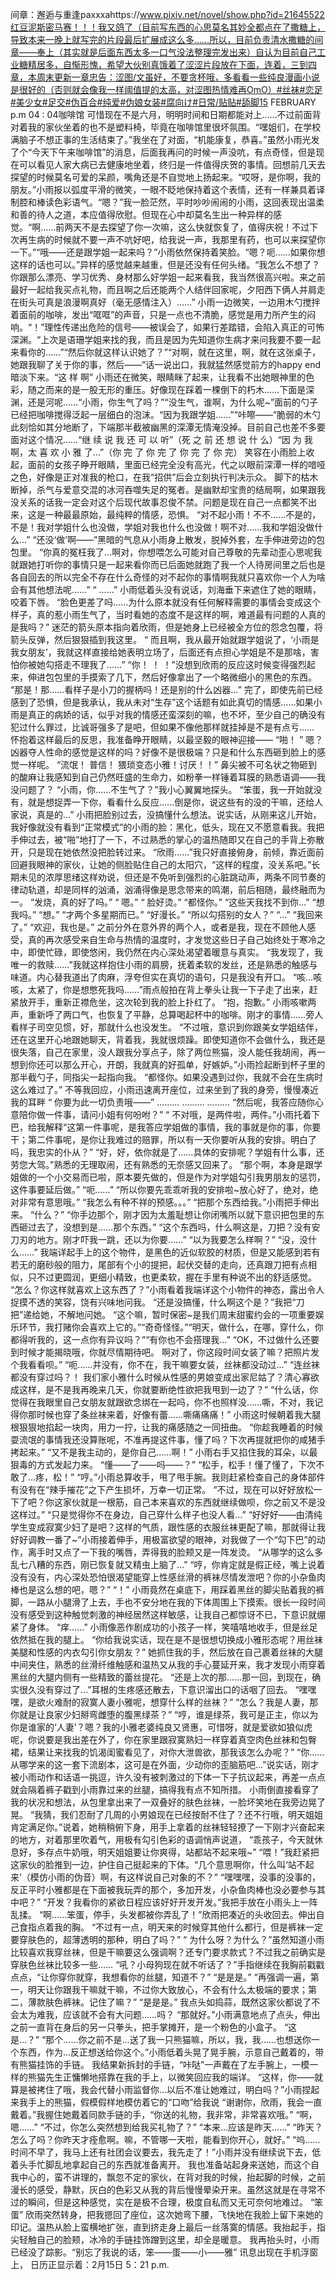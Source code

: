 间章：邂逅与重逢paxxxahttps://www.pixiv.net/novel/show.php?id=21645522红豆泥斯密马赛！！！我又鸽了（目前写东西的心思莫名其妙全都点在了撒糖上，导致本来一晚上就写完的片段最后扩展成这么多……所以，目前负责清水撒糖的间章——奉上（其实就是后面东西太多一口气没法整理完发出来）自认为目前自己工业糖精居多，自惭形愧，希望大伙别真饿着了涩涩片段放在下面，连着，三到四章，本周末更新一章忠告：涩图/文虽好，不要贪杯哦，多看看一些纯良漫画小说是很好的（否则就会像我一样阈值提的太高，对涩图热情难再OmO）#丝袜#恋足#美少女#足交#伪百合#纯爱#伪娘女装#腐向け#日常/贴贴#舔脚15  FEBRUARY  p.m 04 : 04咖啡馆  可惜现在不是六月，明明时间和日期都能对上……不过前面背对着我的家伙坐着的也不是塑料椅，毕竟在咖啡馆里很坏氛围。“嘿姐们，在学校满脑子不想正事的生活结束了。”我坐在了对面，“机能康复，恭喜。”虽然小雨光发了个“今天下午来咖啡馆”的消息，后面我再问的时候一声没吭，有点奇怪，但是现在可以看见人家大病已去健康地坐着，终归是一件值得庆贺的事情。回想前几天去探望的时候莫名可爱的呆颜，嘴角还是不自觉地上扬起来。“哎呀，是你啊，我的朋友。”小雨报以弧度平滑的微笑，一眼不眨地保持着这个表情，还有一样兼具着译制腔和棒读色彩语气。“嗯？”我一脸茫然，平时吵吵闹闹的小雨，这回表现出温柔和善的待人之道，本应值得欣慰。但现在心中却莫名生出一种异样的感觉。“啊……前两天不是去探望了你一次嘛，这么快就恢复了，值得庆祝！不过下次再生病的时候就不要一声不吭好吧，给我说一声，我那里有药，也可以来探望你一下。”“哦——还是跟学姐一起来吗？”小雨依然保持着笑脸。“嗯？呃……如果你想这样的话也可以。”异样的感觉越来越重，但是还没有任何头绪。“我怎么不想了？你跟那么漂亮、学习优秀、身材那么好学姐一起来看我，我当然很高兴啦。来之前最好一起给我买点礼物，而且啊之后还能两个人结伴回家呢，夕阳西下俩人并肩走在街头可真是浪漫啊真好（毫无感情注入）……”  小雨一边微笑，一边用木勺搅拌着面前的咖啡，发出“哐哐”的声音，只是一点也不清脆，感觉是用力所产生的闷响。“！”理性传递出危险的信号——被误会了，如果行差踏错，会陷入真正的可怖深渊。“上次是语珊学姐来找的我，而且是因为先知道你生病才来问我要不要一起来看你的……”“然后你就这样认识她了？”“对啊，就在这里，啊，就在这张桌子，她跟我聊了关于你的事，然后——”话一说出口，我就猛然感觉前方的happy end暗淡下来。“这 样 啊”  小雨还在微笑，眼睛眯了起来，让我看不出她眼神里的色彩，随之而来的是一股无形的重压。好像现在踩着一棵倒下的朽木……下面是深渊，还是河呢……“小雨，你生气了吗？”“没生气，谁啊，为什么呢~”面前的勺子已经把咖啡搅得泛起一层细白的泡沫。“因为我跟学姐……”“咔嚓——”脆弱的木勺此刻恰如其分地断了，下端那半截被幽黑的深潭无情淹没掉。目前自己也差不多要面对这个情况……“继 续 说 我 还 可 以 听”（死 之 前 还 想 说 什 么）“因 为 我 啊，太 喜 欢 小 雅 了…”（你 完 了 你 完 了 你 完 了 你 完）      笑容在小雨脸上收起，面前的女孩子睁开眼睛，里面已经完全没有高光，代之以眼前深潭一样的喑哑之色，好像是正对准我的枪口，在我“招供”后会立刻执行判决示众。    脚下的枯木断掉，杀气与爱意交混的冰河吞噬失足的冤者。是幽默却宝贵的结局啊，如果跟我没关系的话我一定会对这个后现代故事忍俊不禁。问题是现在自己一点都笑不出来，这是一种最最原始，最纯粹的情感，恐惧。  “对不起小雨！不不……不是的，不是！我对学姐什么也没做，学姐对我也什么也没做！啊不对……我和学姐没做什么…”  “还没‘做’啊——”黑暗的气息从小雨身上散发，脱掉外套，左手伸进旁边的包包里。  “你真的冤枉我了…啊对，你想喂怎么可能对自己尊敬的先辈动歪心思呢我就跟她打听你的事情只是一起来看你而已后面她就跑了我一个人待房间里之后也是各自回去的所以完全不存在什么奇怪的对不起你的事情啊我就只喜欢你一个人为啥会有其他想法呢……” “ ……”    小雨低着头没有说话，刘海垂下来遮住了她的眼睛，咬着下唇。    “脸色更差了吗……为什么原本就没有任何解释需要的事情会变成这个样子，真的惹小雨生气了，当时看她的态度不是这样的啊，难道最有问题的人真的是我吗？” 迷茫的箭头原本指向着欣雨，但是她身上已经被全方位的怨念包覆，将箭头反弹，然后狠狠插到我这里。 “ 而且啊，我从最开始就跟学姐说了，‘小雨是我女朋友’，我就这样直接给她表明立场了，后面还有点担心学姐是不是那啥，害怕你被她勾搭走不理我了……”  “你！ ！ ！”没想到欣雨的反应这时候变得强烈起来，伸进包包里的手摸索了几下，然后好像拿出了一个略微细小的黑色的东西。   “那是！那……看样子是小刀的握柄吗！还是别的什么凶器…” 完了，即使先前已经感到了恐惧，但是我承认，我从未对“生存”这个话题有如此真切的情感……如果小雨是真正的病娇的话，似乎对我的情感还蛮深刻的嘛，也不坏，至少自己的确没有犯过什么罪过，比诚哥强多了是吧，但如果不像他那样就挂掉是不是有点亏……   怀抱着这样最后的反思，我准备睁开眼睛，以最坚毅的眼神迎接—— “啪！ ” 嗯？凶器夺人性命的感觉是这样的吗？好像不是很极端？只是和什么东西砸到脸上的感觉一样呢。   “流氓！ 普信！ 猥琐变态小雅！讨厌！！”    鼻尖被不可名状之物砸到的酸麻让我感知到自己仍然旺盛的生命力，如粉拳一样锤着耳膜的熟悉语调——我没问题了？ “小雨，你……不生气了？”我小心翼翼地探头。 “笨蛋，我一开始就没有，就是想捉弄一下你，看看什么反应……倒是你，说这些有的没的干嘛，还给人家说，真是的…”     小雨把脸别过去，没搞懂什么想法。说实话，从刚来这儿开始，我好像就没有看到“正常模式”的小雨的脸：黑化，低头，现在又不愿意看我。我把手伸过去，被“啪”地打了一下，不过熟悉的掌心的温热随即又在自己的手背上弥散开，只是现在她依然没把脸转过来。  “欣雨……”我只好直接俯身，前倾，靠近面前回避我眼神的家伙，让她的侧脸贴住自己的太阳穴，“这样的程度，没关系吧。”长期未见的浓厚思绪这样劝说，但还是不免听到强烈的心脏跳动声，两条不同节奏的律动轨道，却是同样的汹涌，汹涌得像是思念带来的鸣潮，前后相随，最终融而为一。 “发烧，真的好了吗。” “ 嗯。” “ 脸好烫。”  “都怪你。”  “这些天我找不到你…”  “想我吗。”  “想。”  “才两个多星期而已。”  “好漫长。”  “所以勾搭别的女人？”  “…”  “我回来了。” “欢迎，我也是。”      之前分外在意外界的两个人，或者是我，现在不顾他人感受，真的再次感受来自生命与热情的温度时，才发觉这些日子自己始终处于寒冷之中，即使忙碌，即使悠闲，我仍然在内心深处渴望着暖意与真实。  “我发现了，我唯一的救赎……”我就这样抱住小雨的肩膀，抚着柔软的发丝，还是熟悉的触感与味道。内心替我道出了肉麻，浮夸但实在真切的语句，只是我没有开口。  “咳…咳咳，太紧了，你是想憋死我吗……”雨点般拍在背上拳头让我一下子走了出来，赶紧放开手，重新正襟危坐，这次轮到我的脸上扑红了。  “抱，抱歉。”     小雨咳嗽两声，重新呼了两口气，也恢复了平静，总算喝起杯中的咖啡。刚才的事情……旁人看样子司空见惯，好，那就什么也没发生。  “不过哦，意识到你跟美女学姐结伴，还在这里开心地跟她聊天，背着我，我就很烦躁。即使知道你不会做什么，我还是很失落，自己在家里，没人跟我分享点子，除了两位熊猫，没人能任我胡闹，再一想到你还可以那么开心，开朗，我就真的好孤单，好嫉妒。”小雨捡起断到杯子里的那半截勺子，同指尖一起指向我。     “都怪你。如果没遇到过你，我就不会在生病时这么难过了。”    不等我回应，小雨迅速离开座位，过来坐到了我的身旁，慢慢凑近我的耳畔 “ 你要为此一切负责哦——”  ………  ………  ………  “然后呢，我答应随你心意陪你做一件事，请问小姐有何吩咐？” “ 不对哦，是两件啦，两件。”小雨托着下巴，给我解释“这第一件事呢，是我答应学姐做的事情，我的事就是你的事，你要干；第二件事呢，是你让我难过的赔罪，所以有一天你要听从我的安排。明白了吗，我忠实的仆从？”   “好，好，依你就是了……具体的安排呢？学姐有什么事，还劳您大驾。”熟悉的无理取闹，还有熟悉的无奈感又回来了。  “那个啊，本身是跟学姐做的一个小交易而已啦，原本要先做的，但是作为对学姐勾引我男朋友的惩罚，这件事要延后做。” “呃……”  “所以你要先乖乖听我的安排啦~放心好了，绝对，绝对非常有意思哦。” “我怎么有种不祥的预感。。。” “把那个东西给我。”小雨把手伸出来。 “什么？” “你手边那个，刚才因为太羞耻想让你闭嘴所以就下意识把包里的东西砸过去了，没想到是……那个东西。”  “这个东西吗，什么啊这是，刀把？没有安刀刃的地方。刚才吓我一跳，还以为你要……” “以为我要怎么样啊？” “没，没什么……”   我端详起手上的这个物件，是黑色的近似软胶的材质，但是又能感到若有若无的磨砂般的阻力，尾部有个小的提把，起伏交替的走向，还真跟刀把有点相似，只不过更圆润，更细小精致，也更柔软，握在手里有种说不出的舒适感觉。 “怎么？你这样就喜欢上这东西了？”小雨看着我端详这个小物件的神态，露出令人捉摸不透的笑容，饶有兴味地问我。  “还是没搞懂，什么啊这个是？”我把“刀把”递给她，不解地问她。  “这个嘛，暂时保密~是我们周末甜蜜约会的一项重要娱乐环节，我打赌你会喜欢上它的。”“奇奇怪怪。”“明天，做什么，在哪，穿什么，你都得听我的，这一点你有异议吗？”“有你也不会搭理我…” “OK，不过做什么还要到时候才能揭晓哦，你就尽情期待吧。 啊对了，你这段时间女装了嘛？把照片发个我看看呗。”  “呃……并没有，你不在，我干嘛要女装，丝袜都没动过…”  “连丝袜都没有穿过吗？！ 我们家小雅什么时候从性感的男娘变成出家尼姑了？清心寡欲成这样，是不是我再晚来几天，你就要断绝性欲把我甩到一边了？” “什么话，你觉得在我眼里自己女朋友就跟欲念绑在一起吗，你不也照样没……嘶，不对，我记得你那时候也穿了条丝袜来着，好像有蕾……嘶痛痛痛！”   小雨这时候朝着我大腿根狠狠地掐起一块肉，用力一拧，让我的痛感随之一同扭曲。   “你趁我睡着的时候耍流氓的事情我还没算账呢，不准再提这件事，懂了吗？下次再提就把你的咸猪手拷起来。”  “又不是我主动的，是你自己……啊！”   小雨右手又掐住我的耳朵，以最狠毒的方式发起力来。  “懂——了——吗——？”  “松手，松手！懂了懂了，下次不敢了…疼，松！”  “哼。”小雨总算收手，甩了甩手腕。我则赶紧检查自己的身体部件有没有在“辣手摧花”之下产生损坏，万幸一切正常。  “不过，现在可以好好放松一下了吧？你这家伙就是一根筋，自己本来喜欢的东西就继续做呗，你之前又不是没这样过。”  “只是觉得你不在身边，自己穿什么样子也没人看…”  “好好好——由清纯学生变成寂寞少妇了是吧？这样的气质，跟性感的衣服丝袜更配了嘛，那就得让我好好调教一番了~”小雨接着伸手，用极富欲望的眼神，对我做了一个“勾下巴”的动作，离手时又点了一下我的嘴唇，弄得我的脸颊又是一阵发烫。  “从哪学的这么多乱七八糟的东西，刚已恢复就又精虫上脑了…”  “哼，你肯定就是假正经，嘴上说着没有没有，内心深处恐怕很渴望能穿上性感丝滑的裤袜尽情发泄吧？你的小杂鱼肉棒也是这么想的吧，嗯？”  “！”   小雨竟然在桌底下，用踩着黑丝的脚尖贴着我的裤脚，一路从小腿滑了上去，手也不安分地在我的下体周围上下摸索。很长一段时间没有感受到这种触觉刺激的神经居然这样敏感，让我自己都惊讶不已，下意识就绷紧了身体。  “痒……”  小雨像恶作剧成功的小孩子一样，笑嘻嘻地收手，但是丝足依然抵在我的腿上。  “你给我说实话，现在是不是很想切换成小雅形态呢？用丝袜美腿和性感的内衣勾引你女朋友？” 她抓住我的手，然后放在自己裹着丝袜的大腿中间夹住，熟悉的丝滑纤维触感和温热又从我的手心蔓延开来，我才发现小雨穿着黑丝的大腿内侧有一些精致的蕾丝提花。  “还是上次的那……那一回，到现在，确实很久没有穿过了…”耳根的生疼感还散去，下意识溜出口的话咽了回去。  “嘿嘿嘿，是欲火难耐的寂寞人妻小雅呢，想穿什么样的丝袜？”  “怎么？我是人妻，那你就是让良家少妇掰弯雌堕的腹黑绿茶？”   “哼，谁是绿茶，我可是正主，你以为你是谁家的‘人妻’？嗯？我的小雅老婆纯良又贤惠，可惜呀，就是爱欲如狼似虎呢，你说要是我出差在外了，你在家里跟寂寞熟妇一样穿着真空肉色丝袜和包臀裙，结果让来找我的饥渴闺蜜看见了，对你大泄兽欲，那我该怎么办呢？”  “你……从哪学来的这一套下流剧本，这可是在外面，少动你的歪脑筋吧…”说实话，刚才被小雨动作和话语一挑逗，许久没有被刺激过的下体一下子抗议起来，再差一点点就会隔着裤子戳到小雨靠过来的丝腿，搞得我有点不知所措。    小雨倒直接看穿了我的状况和想法，从包里拿出来了一双叠好的肤色丝袜，一脸坏笑地在我旁边晃了晃。   “我猜，我们忍耐了几周的小男娘现在已经按耐不住了？还不行哦，明天姐姐肯定满足你。”说着，她稍稍俯下身，用手上拿着的丝袜轻轻撩了一下刚才兴奋起来的地方，对着那里吹着气，用极有勾引色彩的语调悄声说道，  “乖孩子，今天就休息好，多存点牛奶哦，明天姐姐要让你爽得，站都站不起来哦~”  “喂！”我赶紧把这家伙的脸推到一边，护住自己挺起来的下体。“几个意思啊你，什么叫‘站不起来’（模仿小雨的伪音）啊，有这样说自己对象的不？”  “嘿嘿嘿，没事的没事的，反正平时小雅都是在下面被我玩弄的那个，多加开发，小杂鱼肉棒也没必要参与其中吧？”  “开发？我看你的紧欲日程应该好好开发开发。”我把手放在小雨头上一阵乱揉。  “啊……笨蛋，停手，头发都被你弄乱了！”欣雨把凑近的头收回去。伸出自己食指点着我的胸。  “不过有一点，明天来的时候穿其他什么都行，但是裤袜一定要穿肤色的，超薄透明的那种，明白了吗？” “ 为什么呀？为什么？”虽然知道小雨比较喜欢我穿丝袜，但是干嘛要这么强调啊？还专门要求款式？不过我之前确实是穿肤色丝袜比较多一些……  “吼？小母狗现在就不听话了？”手指继续在我胸前戳戳点点，“让你穿你就穿，我想看你的丝腿，知道不？” “是是是。”  “再强调一遍，第一，明天让你跟我干嘛就干嘛，不过你大致放心，不会有什么太极端的要求；第二，薄款肤色裤袜。记住了嘛？”  “是是是。” 我点头如捣蒜，既然这家伙都说了不会太为难我，应该就不会有大问题……吗？   “那就好。”小雨满意地点了点头，伸出之前一直背在身后的另一只拳头，把手掌摊开，是一个粉色的小盒子。  “这是…？”  “那个……你之前不是…送了我一只熊猫嘛，所以，我，我……也想送你一个东西，作为…反正想送给你这个。”小雨低着头晃了晃手腕，示意自己戴着的，带有熊猫挂饰的手链。    我结果新拆封的手链，“咔哒”一声戴在了左手腕上，一模一样的熊猫先生正慵懒地搭靠在我的手上，以微笑回应我的端详。  “这样，你——就算是被拷住了哦，我会代替小雨监督你…以后不准让她难过，明白吗？”小雨捏起来我手上的熊猫，假模假样地模仿着它的“口吻”给我说  “谢谢你，欣雨，我会一直戴着。”我握住她戴着同款手链的手，“你送的礼物，我非常，非常喜欢哦。” “啊，嗯……” “不过，你怎么突然想到给我买礼物了？” “本来…应该是昨天……” “昨天？怎么了吗？你昨天才痊愈啊。嘛，不管哪一天啦，能看到你开心，就好。” “呜……时间不早了，我马上还有社团会议要去，我先走了！”小雨并没有继续说下去，低着头手忙脚乱地拿起自己的东西就准备离开。     我也准备站起身来送她，而这个自我中心的，蛮不讲理的，飘忽不定的家伙，在背对我的时候，抬起脚的时候，之前漫长的感受，静默，灰白的色彩又从我的背后慢慢晕染开来。虽然这就是在寻常不过的瞬间，但是这种感觉，实在是极不合理，极度自私而又无可奈何地难过。 “笨蛋”  欣雨突然转身，把我摁回了座位，这次她弯下腰，飞快地在我脸上留下来她的印记。温热从脸上蛮横地扩张，直到挤走身上最后一丝落寞的情感。我抬起手，指尖轻触自己的脸颊，冰冷的手链挂饰蹭到这里，却全是暖意。  我再抬头时，小雨已经没了踪影。“别忘了我说的话，笨——蛋——小——雅”  讯息出现在手机浮窗上，  日历正显示着：2月15日 5：21 p.m.